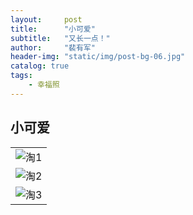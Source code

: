 ```yaml
---
layout:     post
title:      "小可爱"
subtitle:   "又长一点！"
author:     "裴有军"
header-img: "static/img/post-bg-06.jpg"
catalog: true
tags:
    - 幸福照
---
```


## 小可爱

| |
| --------------------------------------------------------------------------------------------- |
| <img src="http://ww2.sinaimg.cn/large/71be7325jw1famp4a7efyj20u0140tfc.jpg" alt="淘1">   |
| <img src="http://ww3.sinaimg.cn/large/71be7325jw1famp4jxrngj20u0140gsw.jpg" alt="淘2">   |
| <img src="http://ww1.sinaimg.cn/large/71be7325jw1famp4tc3ivj20u014046n.jpg" alt="淘3">   |


